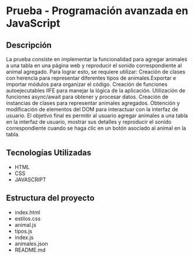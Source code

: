 # Prueba - Programación avanzada en JavaScript
## Descripción

La prueba consiste en implementar la funcionalidad para agregar animales a una tabla en una página web y reproducir el sonido correspondiente al animal agregado. Para lograr esto, se requiere utilizar:
Creación de clases con herencia para representar diferentes tipos de animales.Exportar e importar módulos para organizar el código. Creación de funciones autoejecutables IIFE para manejar la lógica de la aplicación.
Utilización de funciones async/await para obtener y procesar datos. Creación de instancias de clases para representar animales agregados. Obtención y modificación de elementos del DOM para interactuar con la interfaz de usuario.
El objetivo final es permitir al usuario agregar animales a una tabla en la interfaz de usuario, mostrar sus detalles y reproducir el sonido correspondiente cuando se haga clic en un botón asociado al animal en la tabla.
## Tecnologías Utilizadas
- HTML
- CSS
- JAVASCRIPT
## Estructura del proyecto
- index.html
- estilos.css
- animal.js
- tipos.js
- index.js
- animales.json
- README.md

